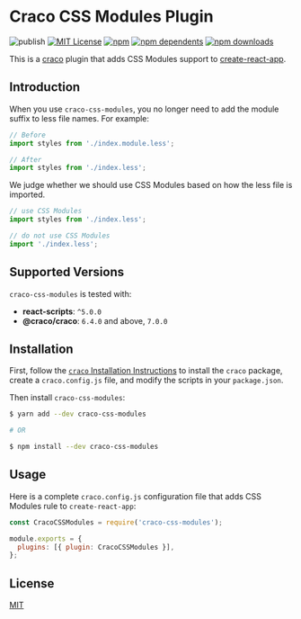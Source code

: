 # Craco CSS Modules Plugin

![publish](https://github.com/crazyurus/craco-css-modules/actions/workflows/publish.yaml/badge.svg)
[![MIT License](https://img.shields.io/badge/license-MIT-blue.svg)](LICENSE)
[![npm](https://badgen.net/npm/v/craco-css-modules)](https://www.npmjs.com/package/craco-css-modules)
[![npm dependents](https://badgen.net/npm/dependents/craco-css-modules)](https://www.npmjs.com/package/craco-css-modules?activeTab=dependents)
[![npm downloads](https://badgen.net/npm/dt/craco-css-modules)](https://www.npmjs.com/package/craco-css-modules)

This is a [craco](https://craco.js.org) plugin that adds CSS Modules support to [create-react-app](https://facebook.github.io/create-react-app/).

## Introduction

When you use `craco-css-modules`, you no longer need to add the module suffix to less file names. For example:
```js
// Before
import styles from './index.module.less';

// After
import styles from './index.less';
```

We judge whether we should use CSS Modules based on how the less file is imported.

```js
// use CSS Modules
import styles from './index.less';

// do not use CSS Modules
import './index.less';
```

## Supported Versions

`craco-css-modules` is tested with:

- **react-scripts**: `^5.0.0`
- **@craco/craco**: `6.4.0` and above, `7.0.0`

## Installation

First, follow the [`craco` Installation Instructions](https://github.com/dilanx/craco/blob/master/packages/craco/README.md) to install the `craco` package, create a `craco.config.js` file, and modify the scripts in your `package.json`.

Then install `craco-css-modules`:

```bash
$ yarn add --dev craco-css-modules

# OR

$ npm install --dev craco-css-modules
```

## Usage

Here is a complete `craco.config.js` configuration file that adds CSS Modules rule to `create-react-app`:

```js
const CracoCSSModules = require('craco-css-modules');

module.exports = {
  plugins: [{ plugin: CracoCSSModules }],
};
```

## License

[MIT](./LICENSE)
